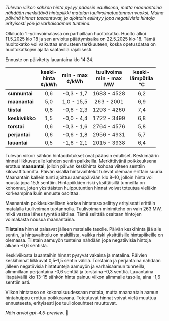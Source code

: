 *Tulevan viikon sähkön hinta pysyy pääosin edullisena, mutta maanantaina nähdään merkittävä hintapiikki matalan tuulivoimatuotannon vuoksi. Muina päivinä hinnat tasaantuvat, ja ajoittain esiintyy jopa negatiivisia hintoja erityisesti yön ja varhaisaamun tunteina.*

Olkiluoto 1 -ydinvoimalassa on parhaillaan huoltokatko. Huolto alkoi 11.5.2025 klo 18 ja sen arvioitu päättymisaika on 22.5.2025 klo 18. Tämä huoltokatko voi vaikuttaa ennusteen tarkkuuteen, koska opetusdataa on huoltokatkojen ajalta saatavilla rajallisesti.

Ennuste on päivitetty lauantaina klo 14:24.

|              | keski-<br>hinta<br>¢/kWh | min - max<br>¢/kWh | tuulivoima<br>min - max<br>MW | keski-<br>lämpötila<br>°C |
|:-------------|:------------------------:|:------------------:|:----------------------------:|:-------------------------:|
| **sunnuntai**   |           0,6            |     -0,3 - 1,7     |         1683 - 4528          |            6,2            |
| **maanantai**   |           5,0            |     1,0 - 15,5     |          263 - 2001          |            6,9            |
| **tiistai**     |           0,8            |     -0,6 - 2,3     |         1293 - 4260          |            7,4            |
| **keskiviikko** |           1,5            |     -0,0 - 4,4     |         1722 - 3499          |            6,8            |
| **torstai**     |           0,6            |     -0,3 - 1,6     |         2764 - 4576          |            5,8            |
| **perjantai**   |           0,6            |     -0,6 - 1,8     |         2956 - 4931          |            5,7            |
| **lauantai**    |           0,5            |     -1,6 - 2,1     |         2015 - 3938          |            6,4            |

Tulevan viikon sähkön hintaodotukset ovat pääosin edulliset. Keskimäärin hinnat liikkuvat alle kahden sentin paikkeilla. Merkittävänä poikkeuksena erottuu **maanantai**, jolloin päivän keskihinta kohoaa viiteen senttiin kilowattitunnilta. Päivän sisällä hintavaihtelut tulevat olemaan erittäin suuria. Maanantain kallein tunti ajoittuu aamupäivään klo 8–10, jolloin hinta voi nousta jopa 15,5 senttiin. Hintapiikkien riski yksittäisillä tunneilla on kohonnut, joten yksittäisten huipputuntien hinnat voivat toteutua vieläkin korkeampina kuin ennuste osoittaa.

Maanantain poikkeuksellisen korkea hintataso selittyy erityisesti erittäin matalalla tuulivoiman tuotannolla. Tuulivoiman minimiteho on vain 263 MW, mikä vastaa lähes tyyntä säätilaa. Tämä selittää osaltaan hintojen voimakasta nousua maanantaina.

**Tiistaina** hinnat palaavat jälleen matalalle tasolle. Päivän keskihinta jää alle sentin, ja hintavaihtelu on maltillista, vaikka riski yksittäisille hintapiikeille on olemassa. Tiistain aamuyön tunteina nähdään jopa negatiivisia hintoja alkaen -0,6 sentistä.

Keskiviikosta lauantaihin hinnat pysyvät vakaina ja matalina. Päivien keskihinnat liikkuvat 0,5–1,5 sentin välillä. Torstaina ja perjantaina nähdään jälleen negatiivisia hintatunteja aamuyön ja varhaisaamun tunneilla, alimmillaan perjantaina -0,6 senttiä ja torstaina -0,3 senttiä. Lauantaina iltapäivällä klo 13–15 sähkön hinta painuu viikon alimmalle tasolle, aina -1,6 senttiin asti.

Viikon hintataso on kokonaisuudessaan matala, mutta maanantain aamun hintahuippu erottuu poikkeavana. Toteutuvat hinnat voivat vielä muuttua ennusteesta, erityisesti jos tuuliolosuhteet muuttuvat.

*Näin arvioi gpt-4.5-preview.* 🍃
